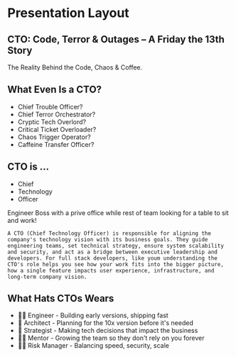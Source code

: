 # Presentation Layout

## CTO: Code, Terror & Outages – A Friday the 13th Story

The Reality Behind the Code, Chaos & Coffee.

## What Even Is a CTO?

- Chief Trouble Officer?
- Chief Terror Orchestrator?
- Cryptic Tech Overlord?
- Critical Ticket Overloader?
- Chaos Trigger Operator?
- Caffeine Transfer Officer?

## CTO is ...

- Chief
- Technology
- Officer

Engineer Boss with a prive office while rest of team looking for a table to sit and work!

    A CTO (Chief Technology Officer) is responsible for aligning the company's technology vision with its business goals. They guide engineering teams, set technical strategy, ensure system scalability and security, and act as a bridge between executive leadership and developers. For full stack developers, like youm understanding the CTO's role helps you see how your work fits into the bigger picture, how a single feature impacts user experience, infrastructure, and long-term company vision.

## What Hats CTOs Wears

- 🧑‍💻 Engineer - Building early versions, shipping fast
- 📐 Architect - Planning for the 10x version before it's needed
- 🎯 Strategist - Making tech decisions that impact the business
- 🧑‍🏫 Mentor - Growing the team so they don't rely on you forever
- 🕵️‍♂️ Risk Manager - Balancing speed, security, scale


